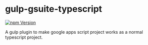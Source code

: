 # gulp-gsuite-typescript

<a href="https://www.npmjs.com/package/gulp-gsuite-typescript"><img src="https://img.shields.io/npm/v/gulp-gsuite-typescript.svg" alt="npm Version"></a>

A gulp plugin to make google apps script project works as a normal typescript project.